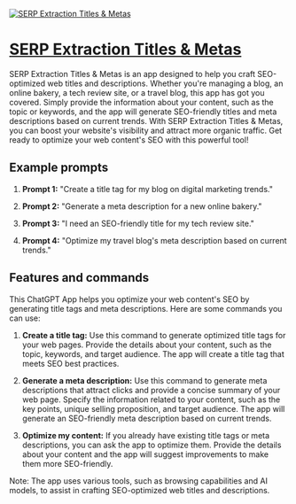 [![SERP Extraction Titles & Metas](https://files.oaiusercontent.com/file-G6nR0VOTxR2jzvn65OC4IUMd?se=2123-10-17T17%3A50%3A01Z&sp=r&sv=2021-08-06&sr=b&rscc=max-age%3D31536000%2C%20immutable&rscd=attachment%3B%20filename%3D538024a7-d9da-455a-8048-3c416c483a76.png&sig=uUYkpvXiGH34R4ZaMlQ6hso8AW5pX5WblAaIAADRsVM%3D)](https://chat.openai.com/g/g-QCbx9v32n-serp-extraction-titles-metas)

# [SERP Extraction Titles & Metas](https://chat.openai.com/g/g-QCbx9v32n-serp-extraction-titles-metas)

SERP Extraction Titles & Metas is an app designed to help you craft SEO-optimized web titles and descriptions. Whether you're managing a blog, an online bakery, a tech review site, or a travel blog, this app has got you covered. Simply provide the information about your content, such as the topic or keywords, and the app will generate SEO-friendly titles and meta descriptions based on current trends. With SERP Extraction Titles & Metas, you can boost your website's visibility and attract more organic traffic. Get ready to optimize your web content's SEO with this powerful tool!

## Example prompts

1. **Prompt 1:** "Create a title tag for my blog on digital marketing trends."

2. **Prompt 2:** "Generate a meta description for a new online bakery."

3. **Prompt 3:** "I need an SEO-friendly title for my tech review site."

4. **Prompt 4:** "Optimize my travel blog's meta description based on current trends."


## Features and commands

This ChatGPT App helps you optimize your web content's SEO by generating title tags and meta descriptions. Here are some commands you can use:

1. **Create a title tag:** Use this command to generate optimized title tags for your web pages. Provide the details about your content, such as the topic, keywords, and target audience. The app will create a title tag that meets SEO best practices.

2. **Generate a meta description:** Use this command to generate meta descriptions that attract clicks and provide a concise summary of your web page. Specify the information related to your content, such as the key points, unique selling proposition, and target audience. The app will generate an SEO-friendly meta description based on current trends.

3. **Optimize my content:** If you already have existing title tags or meta descriptions, you can ask the app to optimize them. Provide the details about your content and the app will suggest improvements to make them more SEO-friendly.

Note: The app uses various tools, such as browsing capabilities and AI models, to assist in crafting SEO-optimized web titles and descriptions.